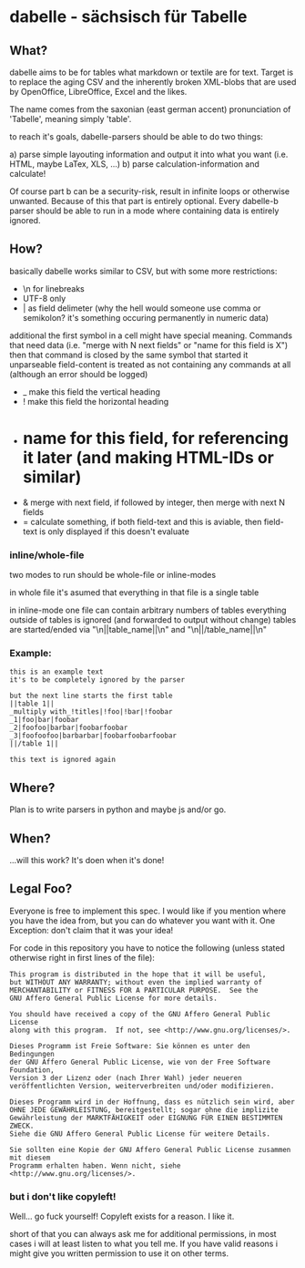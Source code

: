 # dabelle - sächsisch für Tabelle

## What?

dabelle aims to be for tables what markdown or textile are for text.
Target is to replace the aging CSV and the inherently broken XML-blobs that are used by OpenOffice, LibreOffice, Excel and the likes.

The name comes from the saxonian (east german accent) pronunciation of 'Tabelle', meaning simply 'table'.

to reach it's goals, dabelle-parsers should be able to do two things:

 a) parse simple layouting information and output it into what you want (i.e. HTML, maybe LaTex, XLS, ...)
 b) parse calculation-information and calculate!

Of course part b can be a security-risk, result in infinite loops or otherwise unwanted. Because of this that part is entirely optional.
Every dabelle-b parser should be able to run in a mode where containing data is entirely ignored.

## How?

basically dabelle works similar to CSV, but with some more restrictions:

 - \n for linebreaks
 - UTF-8 only
 - | as field delimeter (why the hell would someone use comma or semikolon? it's something occuring permanently in numeric data)

additional the first symbol in a cell might have special meaning.
Commands that need data (i.e. "merge with N next fields" or "name for this field is X") then that command is closed by the same symbol that started it
unparseable field-content is treated as not containing any commands at all (although an error should be logged)

 - \_ make this field the vertical heading
 - ! make this field the horizontal heading
 - # name for this field, for referencing it later (and making HTML-IDs or similar)
 - & merge with next field, if followed by integer, then merge with next N fields
 - = calculate something, if both field-text and this is aviable, then field-text is only displayed if this doesn't evaluate

### inline/whole-file

two modes to run should be whole-file or inline-modes

in whole file it's asumed that everything in that file is a single table

in inline-mode one file can contain arbitrary numbers of tables
everything outside of tables is ignored (and forwarded to output without change)
tables are started/ended via "\n||table\_name||\n" and "\n||/table\_name||\n"

### Example:

    this is an example text
    it's to be completely ignored by the parser
    
    but the next line starts the first table
    ||table 1||
    _multiply with_!titles|!foo|!bar|!foobar
    _1|foo|bar|foobar
    _2|foofoo|barbar|foobarfoobar
    _3|foofoofoo|barbarbar|foobarfoobarfoobar
    ||/table 1||
    
    this text is ignored again

## Where?

Plan is to write parsers in python and maybe js and/or go.

## When?

...will this work?
It's doen when it's done!

## Legal Foo?

Everyone is free to implement this spec. I would like if you mention where you have the idea from, but you can do whatever you want with it.
One Exception: don't claim that it was your idea!

For code in this repository you have to notice the following (unless stated otherwise right in first lines of the file):

    This program is distributed in the hope that it will be useful,
    but WITHOUT ANY WARRANTY; without even the implied warranty of
    MERCHANTABILITY or FITNESS FOR A PARTICULAR PURPOSE.  See the
    GNU Affero General Public License for more details.

    You should have received a copy of the GNU Affero General Public License
    along with this program.  If not, see <http://www.gnu.org/licenses/>.

    Dieses Programm ist Freie Software: Sie können es unter den Bedingungen
    der GNU Affero General Public License, wie von der Free Software Foundation,
    Version 3 der Lizenz oder (nach Ihrer Wahl) jeder neueren
    veröffentlichten Version, weiterverbreiten und/oder modifizieren.

    Dieses Programm wird in der Hoffnung, dass es nützlich sein wird, aber
    OHNE JEDE GEWÄHRLEISTUNG, bereitgestellt; sogar ohne die implizite
    Gewährleistung der MARKTFÄHIGKEIT oder EIGNUNG FÜR EINEN BESTIMMTEN ZWECK.
    Siehe die GNU Affero General Public License für weitere Details.

    Sie sollten eine Kopie der GNU Affero General Public License zusammen mit diesem
    Programm erhalten haben. Wenn nicht, siehe <http://www.gnu.org/licenses/>.

### but i don't like copyleft!

Well... go fuck yourself! Copyleft exists for a reason. I like it.

short of that you can always ask me for additional permissions, in most cases i will at least listen to what you tell me. If you have valid reasons i might give you written permission to use it on other terms.
